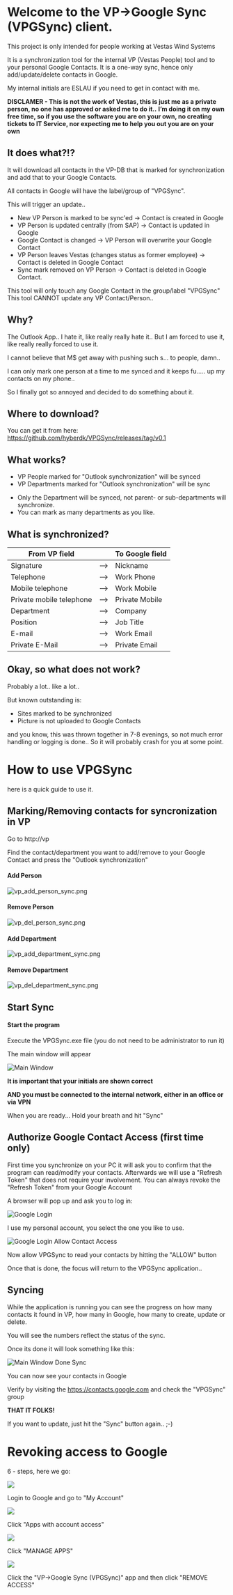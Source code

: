 # Welcome to the VP->Google Sync (VPGSync) client.

This project is only intended for people working at Vestas Wind Systems

It is a synchronization tool for the internal VP (Vestas People) tool and to your personal Google Contacts. It is a one-way sync, hence only add/update/delete contacts in Google.

My internal initials are ESLAU if you need to get in contact with me.

**DISCLAMER - This is not the work of Vestas, this is just me as a private person, no one has approved or asked me to do it..**
**I’m doing it on my own free time, so if you use the software you are on your own, no creating tickets to IT Service, nor expecting me to help you out you are on your own**

## It does what?!?

It will download all contacts in the VP-DB that is marked for synchronization and add that to your Google Contacts.

All contacts in Google will have the label/group of "VPGSync". 

This will trigger an update..

* New VP Person is marked to be sync'ed -> Contact is created in Google
* VP Person is updated centrally (from SAP) -> Contact is updated in Google
* Google Contact is changed -> VP Person will overwrite your Google Contact
* VP Person leaves Vestas (changes status as former employee) -> Contact is deleted in Google Contact
* Sync mark removed on VP Person -> Contact is deleted in Google Contact.

This tool will only touch any Google Contact in the group/label "VPGSync"
This tool CANNOT update any VP Contact/Person..

## Why?

The Outlook App.. I hate it, like really really hate it.. But I am forced to use it, like really really forced to use it.

I cannot believe that M$ get away with pushing such s... to people, damn..

I can only mark one person at a time to me synced and it keeps fu..... up my contacts on my phone..

So I finally got so annoyed and decided to do something about it.

## Where to download?

You can get it from here: https://github.com/hyberdk/VPGSync/releases/tag/v0.1

## What works?

* VP People marked for "Outlook synchronization" will be synced
* VP Departments marked for "Outlook synchronization" will be sync
 - Only the Department will be synced, not parent- or sub-departments will synchronize.
 - You can mark as many departments as you like.

## What is synchronized?

From VP field | | To Google field
--------- | --- | ---------
Signature | --> | Nickname
Telephone | --> | Work Phone
Mobile telephone | --> | Work Mobile
Private mobile telephone | --> | Private Mobile
Department | --> | Company
Position | --> | Job Title
E-mail | --> | Work Email
Private E-Mail | --> | Private Email

## Okay, so what does not work?

Probably a lot.. like a lot..

But known outstanding is:

* Sites marked to be synchronized
* Picture is not uploaded to Google Contacts

and you know, this was thrown together in 7-8 evenings, so not much error handling or logging is done.. So it will probably crash for you at some point.

# How to use VPGSync #

here is a quick guide to use it.

## Marking/Removing contacts for syncronization in VP ##

Go to http://vp

Find the contact/department you want to add/remove to your Google Contact and press the "Outlook synchronization"

#### Add Person ####

![vp_add_person_sync.png](images/vp_add_person_sync.png)

#### Remove Person ####
 
![vp_del_person_sync.png](images/vp_del_person_sync.png)

#### Add Department ####

![vp_add_department_sync.png](images/vp_add_department_sync.png)


#### Remove Department ####
 
![vp_del_department_sync.png](images/vp_del_department_sync.png)



## Start Sync ##

#### Start the program ####
Execute the VPGSync.exe file (you do not need to be administrator to run it)

The main window will appear

![Main Window](images/vpgsync_main_window.png)

**It is important that your initials are shown correct**

**AND you must be connected to the internal network, either in an office or via VPN**

When you are ready... Hold your breath and hit "Sync"

## Authorize Google Contact Access (first time only)

First time you synchronize on your PC it will ask you to confirm that the program can read/modify your contacts. Afterwards we will use a "Refresh Token" that does not require your involvement. You can always revoke the "Refresh Token" from your Google Account

A browser will pop up and ask you to log in:

![Google Login](images/google_login.png)

I use my personal account, you select the one you like to use.


![Google Login Allow Contact Access](images/google_login_allow_contacts_access.png)

Now allow VPGSync to read your contacts by hitting the "ALLOW" button

Once that is done, the focus will return to the VPGSync application..

## Syncing ##
While the application is running you can see the progress on how many contacts it found in VP, how many in Google, how many to create, update or delete.

You will see the numbers reflect the status of the sync.

Once its done it will look something like this:

![Main Window Done Sync](images/vpgsync_main_window_done.png)

You can now see your contacts in Google

Verify by visiting the https://contacts.google.com and check the "VPGSync" group

**THAT IT FOLKS!**

If you want to update, just hit the "Sync" button again.. ;-)


# Revoking access to Google # 

6 - steps, here we go:


![](images/remove_google_access_step1.png)

Login to Google and go to "My Account"



![](images/remove_google_access_step2.png)

Click "Apps with account access"


![](images/remove_google_access_step3.png)

Click "MANAGE APPS"


![](images/remove_google_access_step4.png)

Click the "VP->Google Sync (VPGSync)" app and then click "REMOVE ACCESS"
